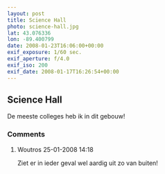 ```yaml
---
layout: post
title: Science Hall
photo: science-hall.jpg
lat: 43.076336
lon: -89.400799
date: 2008-01-23T16:06:00+00:00
exif_exposure: 1/60 sec.
exif_aperture: f/4.0
exif_iso: 200
exif_date: 2008-01-17T16:26:54+00:00
---
```


## Science Hall

<p>De meeste colleges heb ik in dit gebouw!</p>

<h3>Comments</h3>
<ol id="comments">
  <li>
    <span class="name">Woutros</span>
    <span class="date">25-01-2008 14:18</span>
    <p>Ziet er in ieder geval wel aardig uit zo van buiten!</p>
  </li>
</ol>

